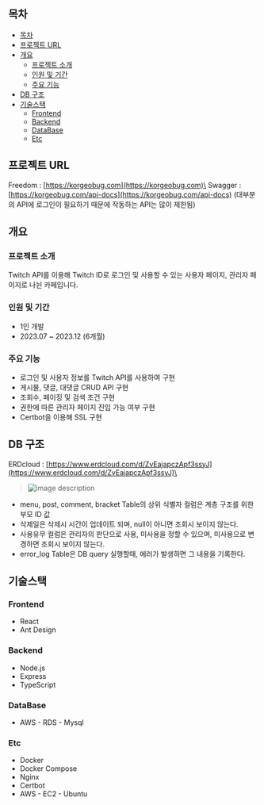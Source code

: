 ## 목차

- [목차](#목차)
- [프로젝트 URL](#프로젝트-url)
- [개요](#개요)
  - [프로젝트 소개](#프로젝트-소개)
  - [인원 및 기간](#인원-및-기간)
  - [주요 기능](#주요-기능)
- [DB 구조](#db-구조)
- [기술스택](#기술스택)
  - [Frontend](#frontend)
  - [Backend](#backend)
  - [DataBase](#database)
  - [Etc](#etc)

<!-- PROJECT DESCRIPTION -->

## 프로젝트 URL

Freedom : [https://korgeobug.com](https://korgeobug.com)\
Swagger : [https://korgeobug.com/api-docs](https://korgeobug.com/api-docs) (대부분의 API에 로그인이 필요하기 때문에 작동하는 API는 많이 제한됨)

## 개요

### 프로젝트 소개

Twitch API를 이용해 Twitch ID로 로그인 및 사용할 수 있는 사용자 페이지, 관리자 페이지로 나뉜 카페입니다.

### 인원 및 기간

- 1인 개발
- 2023.07 ~ 2023.12 (6개월)

### 주요 기능

- 로그인 및 사용자 정보를 Twitch API를 사용하여 구현
- 게시물, 댓글, 대댓글 CRUD API 구현
- 조회수, 페이징 및 검색 조건 구현
- 권한에 따른 관리자 페이지 진입 가능 여부 구현
- Certbot을 이용해 SSL 구현

## DB 구조

ERDcloud : [https://www.erdcloud.com/d/ZvEajapczApf3ssyJ](https://www.erdcloud.com/d/ZvEajapczApf3ssyJ)\

> ![image description](https://lh3.googleusercontent.com/fife/AGXqzDlxt0YVbxUnp12Qoaz7aNbsBFBx3bU3dmput0YmNLe_7R4jXvQFFJx8A8EcHIti87flEHsVGICx6TM7H1KuUlmf1Gk5weiG3nGWIJ3j5J-RVKT64J1L5_6jO1nLcgA7Sw3ipgsk9HiruGn-5eRFbafFGue6xLM8nPEC6QtdBLLCVaU4KinaTR_ACE_E_40a0O__9v6wt107YB7C1HGsRzCTq8zFSDSZNZtkjEWOcQRVqywK9vmavkwpMg9XnyB1X0_Aai7i9sKKYSQN4AtFEFO-ogk5YD09CAwVmhic7Izs8dijwOzN45Cr1cWrAyxU3SArs-t00s2Hh8O31S6YUwiuDFEmUk01wlE1-jEJzV3cT1IXfKWJ0X5mDKvcJwPIiZKSwAyp8344d7N5O4bdw9m9oHMTpxgHcPYX0g2Wp9pTPn8cEvr8XHaYZoXO6Jk-WdDhaZZdiwmZOhSiGHI-4Y5CTPR_jxmvuo92SK3jv9OHYYG1t8FnOlf1w4JZhXN_e_Hc_ZVZt60MOU6yaVQ5pnWcYB3UMCGG5BtozRUt9UoHDMuQAVU-rIiUdMlhvPQzX57jefakvyX8MCunHekjxTQpdaXS6MmJNZVYhzz1yH7PGU3HJDAA5bQhN1Hpcmq5_9k4my4WrGSPfC2BsJoDaqMrkdqKJLOJNOqREd5GZLiA1a3rGlRFDAYkR0DAHK_-LdaIvGf6OGqqIsnAzy-I5aui163QSlvSkUuEOOxvZcVNmm4CEXKI3QLkXJT-l2tRj0-1ooLes7HFHQdUjja1qt0pHDlAAApYhbrT6eSkESYZUSFwTlevuUwHymZ0kEN9zAiL1FQPRck9MtMuzyEMnXqE3YW5laez2oE1hClXrTJd6vS61vn_L8rovqqlohE4mueYcJJQFIFId8e--ZCS3ArJ95hpGhJod6OMd-P2bVADJDYfg--xBhygM7QKAqPEq-FK8Wirh4Ef1nO0SAh0LopbuaegE09XxivbIHoO9fXY91WaORsyZHoH7_2EGh-KeXVy4NlRQePj40wbjFdAbbFREjfzorxSWXYvXgwglsoHJZS3uet1knI0jzQv8OMFwGo9b4ljXb_Ld8Su6bJGihHareYZJxlH7uVCLK7TXNysv8WE-m2FAgCDEUBo_qmaIUs9t8Sw8Cx36i1nxWgaho0uIyvK_Ah5HMN6le8aVkRn0MNqjKeXidNIUiHn1ZoDFzL7sCcXl2iK1yN0S98aD_CNpKf3JrUZy44UDEwMRrarLQFi3tUEoq62-n_SmbM0jNnsDAsRwq4u2qWRaltLEJp9gOXmOZJhKcd8GPeIxY8wE0qhwyaZBQIryg97BritRQhgE8N5B9Yyj8RZOzkXhQkJfKVr8VAq5Xv4xBrQ8A1ZffhAGbcW7sV6JtIIrDgGr8kWNR3SEDyVeuHmTOdewAaMNMz49DmzU-fVnjPcLfyUhEC-npmSUCGosMCYj7C6AVovPvOpAE5K1AlwF2lFEJAHLYyj_y1I0GQIC26kkLSK8vYXQrOiSpIBHTwuHIU3pyDevfzNhIwWbSZcwyoZFelwMEWI0ZfV=w3840-h1918)

- menu, post, comment, bracket Table의 상위 식별자 컬럼은 계층 구조를 위한 부모 ID 값
- 삭제일은 삭제시 시간이 업데이트 되며, null이 아니면 조회시 보이지 않는다.
- 사용유무 컬럼은 관리자의 판단으로 사용, 미사용을 정할 수 있으며, 미사용으로 변경하면 조회시 보이지 않는다.
- error_log Table은 DB query 실행할때, 에러가 발생하면 그 내용을 기록한다.

## 기술스택

### Frontend

- React
- Ant Design

### Backend

- Node.js
- Express
- TypeScript

### DataBase

- AWS - RDS - Mysql

### Etc

- Docker
- Docker Compose
- Nginx
- Certbot
- AWS - EC2 - Ubuntu
